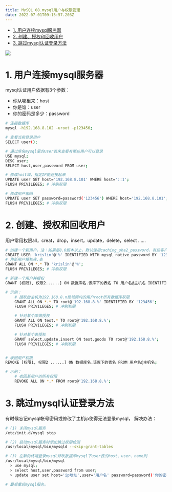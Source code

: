 ```yaml
---
title: MySQL 08.mysql用户与权限管理
date: 2022-07-01T09:15:57.203Z
---
```

- [1. 用户连接mysql服务器](#1-用户连接mysql服务器)
- [2. 创建、授权和回收用户](#2-创建授权和回收用户)
- [3. 跳过mysql认证登录方法](#3-跳过mysql认证登录方法)

![](https://gitee.com/krislin_zhao/IMGcloud/raw/master/img/20200531082101.png)

# 1. 用户连接mysql服务器

mysql认证用户依据有3个参数：

- 你从哪里来：host
- 你是谁：user
- 你的密码是多少：password

```bash
# 连接数据库
mysql -h192.168.8.102 -uroot -p123456;

# 查看当前登录用户
SELECT user();

# 通过库名mysql里的user表来查看有哪些用户可以登录
USE mysql;
DESC user;
SELECT host,user,password FROM user;

# 修改host域，指定IP能连接起来
UPDATE user SET host='192.168.8.101' WHERE host='::1';
FLUSH PRIVILEGES; # 冲刷权限

# 修改用户密码
UPDATE user SET password=password('123456') WHERE host='192.168.8.101';
FLUSH PRIVILEGES; # 冲刷权限
```

# 2. 创建、授权和回收用户

用户常用权限all，creat，drop，insert，update，delete，select ……

```bash
# 创建一个新用户，注：如果是8.0版本以上，默认使用caching_sha2_password，有些客户端可能不支持
CREATE USER 'krislin'@'%' IDENTIFIED WITH mysql_native_password BY '123456';
# 为新用户授权库.表
GRANT ALL ON *.* TO 'krislin'@'%';
FLUSH PRIVILEGES; # 冲刷权限

# 新建一个用户并授权
GRANT [权限1, 权限2......] ON 数据库名.该库下的表名 TO 用户名@主机名 IDENTIFIED BY 密码;

# 示例：
    # 授权给主机为192.168.8.n局域网内的用户root所有数据库权限
    GRANT ALL ON *.* TO root@'192.168.8.%' IDENTIFIED BY '123456';
    FLUSH PRIVILEGES; # 冲刷权限

    # 针对某个库做授权
    GRANT ALL ON test.* TO root@'192.168.8.%';
    FLUSH PRIVILEGES; # 冲刷权限

    # 针对某个表授权
    GRANT select,update,insert ON test.goods TO root@'192.168.8.%';
    FLUSH PRIVILEGES; # 冲刷权限


# 收回用户权限
REVOKE [权限1, 权限2 ......] ON 数据库名.该库下的表名 FROM 用户名@主机名;

# 示例：
    # 收回某用户的所有权限
    REVOKE ALL ON *.* FROM root@'192.168.8.%';
```

# 3. 跳过mysql认证登录方法

有时候忘记mysql帐号密码或修改了主机ip使得无法登录mysql， 解决办法：

```bash
# (1) 关闭mysql服务
/etc/init.d/mysql stop

# (2) 启动mysql服务时添加跳过权限检测
/usr/local/mysql/bin/mysqld --skip-grant-tables

# (3) 在新的终端登录mysql修改数据库mysql下user表的host、user、name列
/usr/local/mysql/bin/mysql
  > use mysql;
  > select host,user,password from user;
  > update user set host='ip地址',user='用户名' password=password('你的密码') where 定位那一行;

# 最后重启mysql服务。
```
